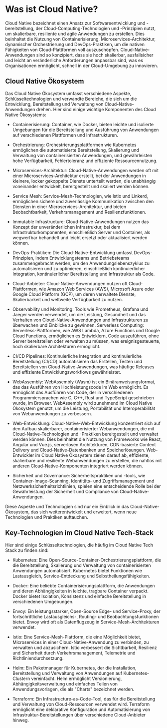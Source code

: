 # Was ist Cloud Native?

Cloud Native bezeichnet einen Ansatz zur Softwareentwicklung und -bereitstellung, der Cloud-Computing-Technologien und -Prinzipien nutzt, um skalierbare, resiliente und agile Anwendungen zu erstellen. Dies beinhaltet die Nutzung von Containerisierung, Microservices-Architektur, dynamischer Orchestrierung und DevOps-Praktiken, um die nativen Fähigkeiten von Cloud-Plattformen voll auszuschöpfen. Cloud-Native-Anwendungen sind so konzipiert, dass sie hoch skalierbar, ausfallsicher und leicht an veränderliche Anforderungen anpassbar sind, was es Organisationen ermöglicht, schnell in der Cloud-Umgebung zu innovieren.

## Cloud Native Ökosystem

Das Cloud Native Ökosystem umfasst verschiedene Aspekte, Schlüsseltechnologien und verwandte Bereiche, die sich um die Entwicklung, Bereitstellung und Verwaltung von Cloud-Native-Anwendungen drehen. Hier sind einige wichtige Komponenten des Cloud Native Ökosystems:

- Containerisierung: Container, wie Docker, bieten leichte und isolierte Umgebungen für die Bereitstellung und Ausführung von Anwendungen auf verschiedenen Plattformen und Infrastrukturen.

- Orchestrierung: Orchestrierungsplattformen wie Kubernetes ermöglichen die automatisierte Bereitstellung, Skalierung und Verwaltung von containerisierten Anwendungen, und gewährleisten hohe Verfügbarkeit, Fehlertoleranz und effiziente Ressourcennutzung.

- Microservices-Architektur: Cloud-Native-Anwendungen werden oft mit einer Microservices-Architektur erstellt, bei der Anwendungen in kleinere, locker gekoppelte Dienste unterteilt werden, die unabhängig voneinander entwickelt, bereitgestellt und skaliert werden können.

- Service Mesh: Service-Mesh-Technologien, wie Istio und Linkerd, ermöglichen sichere und zuverlässige Kommunikation zwischen den Diensten in einer Microservices-Architektur, und bieten Beobachtbarkeit, Verkehrsmanagement und Resilienzfunktionen.

- Immutable Infrastructure: Cloud-Native-Anwendungen nutzen das Konzept der unveränderlichen Infrastruktur, bei dem Infrastrukturkomponenten, einschließlich Server und Container, als wegwerfbar behandelt und leicht ersetzt oder aktualisiert werden können.

- DevOps-Praktiken: Die Cloud-Native-Entwicklung umfasst DevOps-Prinzipien, indem Entwicklungsteams und Betriebsteams zusammengebracht werden, um den Anwendungslebenszyklus zu automatisieren und zu optimieren, einschließlich kontinuierlicher Integration, kontinuierlicher Bereitstellung und Infrastruktur als Code.

- Cloud-Anbieter: Cloud-Native-Anwendungen nutzen oft Cloud-Plattformen, wie Amazon Web Services (AWS), Microsoft Azure oder Google Cloud Platform (GCP), um deren verwaltete Dienste, Skalierbarkeit und weltweite Verfügbarkeit zu nutzen.

- Observability und Monitoring: Tools wie Prometheus, Grafana und Jaeger werden verwendet, um die Leistung, Gesundheit und das Verhalten von Cloud-Native-Anwendungen und Infrastrukturen zu überwachen und Einblicke zu gewinnen.
Serverless Computing: Serverless-Plattformen, wie AWS Lambda, Azure Functions und Google Cloud Functions, ermöglichen es Entwicklern, Code auszuführen, ohne Server bereitstellen oder verwalten zu müssen, was ereignisgesteuerte, hoch skalierbare Architekturen ermöglicht.

- CI/CD Pipelines: Kontinuierliche Integration und kontinuierliche Bereitstellung (CI/CD) automatisieren das Erstellen, Testen und Bereitstellen von Cloud-Native-Anwendungen, was häufige Releases und effiziente Entwicklungsworkflows gewährleistet.
- WebAssembly: WebAssembly (Wasm) ist ein Binäranweisungsformat, das das Ausführen von Hochleistungscode im Web ermöglicht. Es ermöglicht das Ausführen von Code, der in verschiedenen Programmiersprachen wie C, C++, Rust und TypeScript geschrieben wurde, im Browser. WebAssembly wird zunehmend im Cloud Native Ökosystem genutzt, um die Leistung, Portabilität und Interoperabilität von Webanwendungen zu verbessern.
- Web-Entwicklung: Cloud-Native-Web-Entwicklung konzentriert sich auf den Aufbau skalierbarer, containerisierter Webanwendungen, die mit Cloud-Native-Technologien und -Praktiken bereitgestellt und verwaltet werden können. Dies beinhaltet die Nutzung von Frameworks wie React, Angular und Vue.js, serverlosen Architekturen, CDN-basierte Content Delivery und Cloud-Native-Datenbanken und Speicherlösungen. Web-Entwickler im Cloud Native Ökosystem zielen darauf ab, effiziente, skalierbare und resiliente Webanwendungen zu erstellen, die nahtlos mit anderen Cloud-Native-Komponenten integriert werden können.
- Sicherheit und Governance: Sicherheitspraktiken und -tools, wie Container-Image-Scanning, Identitäts- und Zugriffsmanagement und Netzwerksicherheitsrichtlinien, spielen eine entscheidende Rolle bei der Gewährleistung der Sicherheit und Compliance von Cloud-Native-Anwendungen.

Diese Aspekte und Technologien sind nur ein Einblick in das Cloud-Native-Ökosystem, das sich weiterentwickelt und erweitert, wenn neue Technologien und Praktiken auftauchen.

## Key-Technologien im Cloud Native Tech-Stack

Hier sind einige Schlüsseltechnologien, die häufig im Cloud Native Tech Stack zu finden sind:

- Kubernetes: Eine Open-Source-Container-Orchestrierungsplattform, die die Bereitstellung, Skalierung und Verwaltung von containerisierten Anwendungen automatisiert. Kubernetes bietet Funktionen wie Lastausgleich, Service-Entdeckung und Selbstheilungsfähigkeiten.

- Docker: Eine beliebte Containerisierungsplattform, die Anwendungen und deren Abhängigkeiten in leichte, tragbare Container verpackt. Docker bietet Isolation, Konsistenz und einfache Bereitstellung in verschiedenen Umgebungen.

- Envoy: Ein leistungsstarker, Open-Source Edge- und Service-Proxy, der fortschrittliche Lastausgleichs-, Routing- und Beobachtungsfunktionen bietet. Envoy wird oft als Datenflugzeug in Service-Mesh-Architekturen verwendet.

- Istio: Eine Service-Mesh-Plattform, die eine Möglichkeit bietet, Microservices in einer Cloud-Native-Anwendung zu verbinden, zu verwalten und abzusichern. Istio verbessert die Sichtbarkeit, Resilienz und Sicherheit durch Verkehrsmanagement, Telemetrie und Richtliniendurchsetzung.

- Helm: Ein Paketmanager für Kubernetes, der die Installation, Bereitstellung und Verwaltung von Anwendungen auf Kubernetes-Clustern vereinfacht. Helm ermöglicht Versionierung, Abhängigkeitsverwaltung und einfaches Teilen von Anwendungsvorlagen, die als "Charts" bezeichnet werden.

- Terraform: Ein Infrastructure-as-Code-Tool, das für die Bereitstellung und Verwaltung von Cloud-Ressourcen verwendet wird. Terraform ermöglicht eine deklarative Konfiguration und Automatisierung von Infrastruktur-Bereitstellungen über verschiedene Cloud-Anbieter hinweg.
